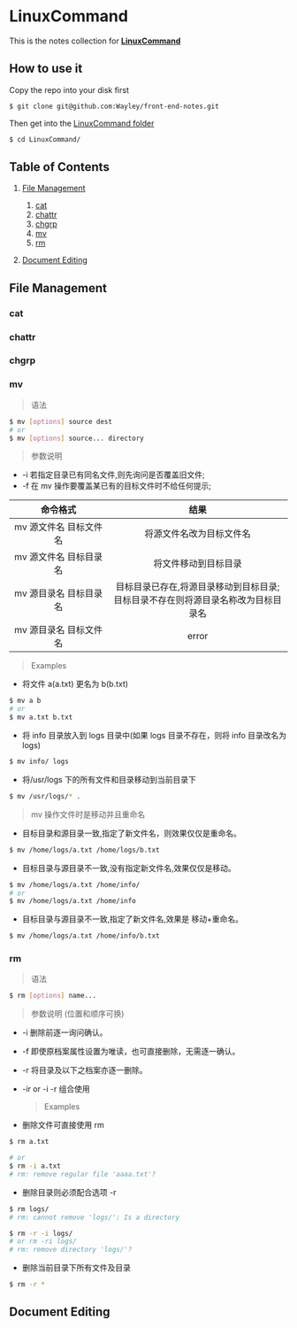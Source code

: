 <!--
 * @Author: wzheng(hb_wangzheng@163.com)
 * @Github: https://github.com/wayley
 * @Company: Fih-ACKN
 * @Date: 2019-09-04 10:08:16
 * @LastEditors: wzheng(hb_wangzheng@163.com)
 * @LastEditTime: 2019-09-04 15:08:58
 * @Description:
 -->

# LinuxCommand

This is the notes collection for **[LinuxCommand](https://github.com/Wayley/front-end-notes/tree/master/LinuxCommand)**

## How to use it

Copy the repo into your disk first

```bash
$ git clone git@github.com:Wayley/front-end-notes.git
```

Then get into the [LinuxCommand folder](https://github.com/Wayley/front-end-notes/tree/master/LinuxCommand)

```bash
$ cd LinuxCommand/
```

## Table of Contents

1. [File Management](#FM)

   1. [cat](#cat)
   2. [chattr](#chattr)
   3. [chgrp](#chgrp)
   4. [mv](#mv)
   5. [rm](#rm)

2. [Document Editing](#DE)

## File Management

<a name="FM">

### cat

<a name="cat">

### chattr

<a name="chattr">

### chgrp

<a name="chgrp">

### mv

<a name="mv">

> 语法

```bash
$ mv [options] source dest
# or
$ mv [options] source... directory
```

> 参数说明

- -i 若指定目录已有同名文件,则先询问是否覆盖旧文件;
- -f 在 mv 操作要覆盖某已有的目标文件时不给任何提示;

|        命令格式        |                                         结果                                          |
| :--------------------: | :-----------------------------------------------------------------------------------: |
| mv 源文件名 目标文件名 |                               将源文件名改为目标文件名                                |
| mv 源文件名 目标目录名 |                                 将文件移动到目标目录                                  |
| mv 源目录名 目标目录名 | 目标目录已存在,将源目录移动到目标目录;</br>目标目录不存在则将源目录名称改为目标目录名 |
| mv 源目录名 目标文件名 |                                         error                                         |

> Examples

- 将文件 a(a.txt) 更名为 b(b.txt)

```bash
$ mv a b
# or
$ mv a.txt b.txt
```

- 将 info 目录放入到 logs 目录中(如果 logs 目录不存在，则将 info 目录改名为 logs)

```bash
$ mv info/ logs
```

- 将/usr/logs 下的所有文件和目录移动到当前目录下

```bash
$ mv /usr/logs/* .
```

> mv 操作文件时是移动并且重命名

- 目标目录和源目录一致,指定了新文件名，则效果仅仅是重命名。

```bash
$ mv /home/logs/a.txt /home/logs/b.txt
```

- 目标目录与源目录不一致,没有指定新文件名,效果仅仅是移动。

```bash
$ mv /home/logs/a.txt /home/info/
# or
$ mv /home/logs/a.txt /home/info
```

- 目标目录与源目录不一致,指定了新文件名,效果是 移动+重命名。

```bash
$ mv /home/logs/a.txt /home/info/b.txt
```

### rm

<a name="rm">

> 语法

```bash
$ rm [options] name...
```

> 参数说明
> (位置和顺序可换)

- -i 删除前逐一询问确认。
- -f 即使原档案属性设置为唯读，也可直接删除，无需逐一确认。
- -r 将目录及以下之档案亦逐一删除。
- -ir or -i -r 组合使用

  > Examples

- 删除文件可直接使用 rm

```bash
$ rm a.txt

# or
$ rm -i a.txt
# rm: remove regular file 'aaaa.txt'?
```

- 删除目录则必须配合选项 -r

```bash
$ rm logs/
# rm: cannot remove 'logs/': Is a directory

$ rm -r -i logs/
# or rm -ri logs/
# rm: remove directory 'logs/'?
```

- 删除当前目录下所有文件及目录

```bash
$ rm -r *
```

## Document Editing

<a name="DE">
